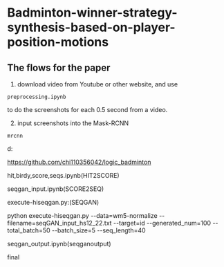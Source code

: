 # Badminton-winner-strategy-synthesis-based-on-player-position-motions

## The flows for the paper
1. download video from Youtube or other website, and use

```
preprocessing.ipynb
```

   to do the screenshots for each 0.5 second from a video.

2. input screenshots into the Mask-RCNN

```
mrcnn
```

d:

https://github.com/chi110356042/logic_badminton

hit,birdy,score,seqs.ipynb(HIT2SCORE)

seqgan_input.ipynb(SCORE2SEQ)

execute-hiseqgan.py:(SEQGAN)

python execute-hiseqgan.py --data=wm5-normalize --filename=seqGAN_input_hs12_22.txt --target=id --generated_num=100 --total_batch=50 --batch_size=5 --seq_length=40

seqgan_output.ipynb(seqganoutput)

final

